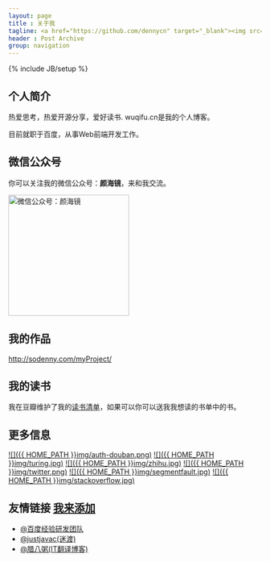 ```yaml
---
layout: page
title : 关于我
tagline: <a href="https://github.com/dennycn" target="_blank"><img src="https://img.shields.io/badge/程序员-前端工程师-brightgreen.svg" alt="程序员-前端工程师"></a> <a href="http://sodenny.com/spring/" target="_blank"><img src="https://img.shields.io/badge/诗人-业余-blue.svg" alt="诗人-业余"></a>
header : Post Archive
group: navigation
---
```

{% include JB/setup %}

## 个人简介
热爱思考，热爱开源分享，爱好读书. wuqifu.cn是我的个人博客。

目前就职于百度，从事Web前端开发工作。

## 微信公众号
你可以关注我的微信公众号：**颜海镜**，来和我交流。

<img src="{{ HOME_PATH }}img/weixin-open.jpg" alt="微信公众号：颜海镜" width="240" height="240">

## 我的作品
<a target="_blank" href="http://sodenny.com/myProject/" title="我的作品">http://sodenny.com/myProject/</a>

## 我的读书
我在豆瓣维护了我的[读书清单](https://book.douban.com/people/dennycn/)，如果可以你可以送我我想读的书单中的书。

## 更多信息
[![]({{ HOME_PATH }}img/auth-douban.png)](http://www.douban.com/people/dennycn/ "我在豆瓣")
[![]({{ HOME_PATH }}img/turing.jpg)](http://www.ituring.com.cn/users/121364 "我在图灵")
[![]({{ HOME_PATH }}img/zhihu.jpg)](https://www.zhihu.com/people/dennycn "我在知乎")
[![]({{ HOME_PATH }}img/twitter.png)](https://twitter.com/dennycn "我在推特")
[![]({{ HOME_PATH }}img/segmentfault.jpg)](https://segmentfault.com/u/dennycn "我在segmentfault")
[![]({{ HOME_PATH }}img/stackoverflow.jpg)](http://stackoverflow.com/users/2681005/dennycn "我在stackoverflow")

## 友情链接 [我来添加](https://github.com/dennycn/dennycn.github.com/edit/master/yan_about.md)

- [@百度经验研发团队](https://exp-team.github.io/)
- [@justjavac(迷渡)](http://justjavac.com/)
- [@腊八粥(IT翻译博客)](http://www.labazhou.net/)

